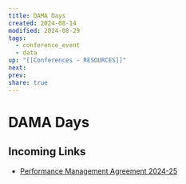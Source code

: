 ```yaml
---
title: DAMA Days
created: 2024-08-14
modified: 2024-08-29
tags:
  - conference_event
  - data
up: "[[Conferences - RESOURCES]]"
next: 
prev: 
share: true
---
```

# DAMA Days
## Incoming Links
- [Performance Management Agreement 2024-25](../Performance%20Management%20Agreement%202024-25.md)

